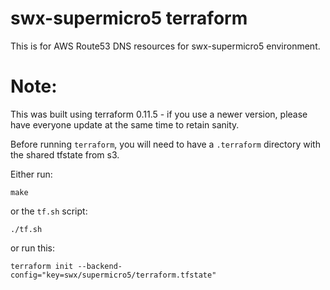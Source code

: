 # swx-supermicro5 terraform

This is for AWS Route53 DNS resources for swx-supermicro5 environment.

# Note:

This was built using terraform 0.11.5 - if you use a newer version, please have everyone update at the same time to retain sanity.

Before running `terraform`, you will need to have a `.terraform` directory with the shared tfstate from s3.

Either run:

    make

or the `tf.sh` script:

    ./tf.sh

or run this:

    terraform init --backend-config="key=swx/supermicro5/terraform.tfstate"

